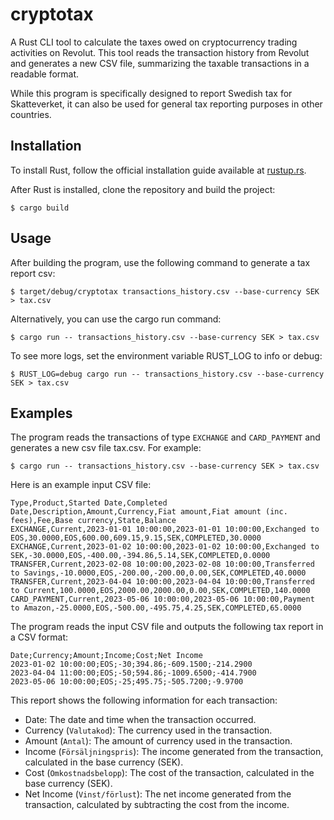 # cryptotax

A Rust CLI tool to calculate the taxes owed on cryptocurrency trading activities on Revolut. 
This tool reads the transaction history from Revolut and generates a new CSV file, summarizing 
the taxable transactions in a readable format.

While this program is specifically designed to report Swedish tax for Skatteverket, it can also
be used for general tax reporting purposes in other countries.

## Installation

To install Rust, follow the official installation guide available at [rustup.rs](https://rustup.rs/).

After Rust is installed, clone the repository and build the project:


    $ cargo build

Usage
-----

After building the program, use the following command to generate a tax report csv:

    $ target/debug/cryptotax transactions_history.csv --base-currency SEK > tax.csv

Alternatively, you can use the cargo run command:

    $ cargo run -- transactions_history.csv --base-currency SEK > tax.csv

To see more logs, set the environment variable RUST_LOG to info or debug:

    $ RUST_LOG=debug cargo run -- transactions_history.csv --base-currency SEK > tax.csv

Examples
-----

The program reads the transactions of type `EXCHANGE` and `CARD_PAYMENT` and generates a new csv file tax.csv. For example:

    $ cargo run -- transactions_history.csv --base-currency SEK > tax.csv

Here is an example input CSV file:

```csv
Type,Product,Started Date,Completed Date,Description,Amount,Currency,Fiat amount,Fiat amount (inc. fees),Fee,Base currency,State,Balance
EXCHANGE,Current,2023-01-01 10:00:00,2023-01-01 10:00:00,Exchanged to EOS,30.0000,EOS,600.00,609.15,9.15,SEK,COMPLETED,30.0000
EXCHANGE,Current,2023-01-02 10:00:00,2023-01-02 10:00:00,Exchanged to SEK,-30.0000,EOS,-400.00,-394.86,5.14,SEK,COMPLETED,0.0000
TRANSFER,Current,2023-02-08 10:00:00,2023-02-08 10:00:00,Transferred to Savings,-10.0000,EOS,-200.00,-200.00,0.00,SEK,COMPLETED,40.0000
TRANSFER,Current,2023-04-04 10:00:00,2023-04-04 10:00:00,Transferred to Current,100.0000,EOS,2000.00,2000.00,0.00,SEK,COMPLETED,140.0000
CARD_PAYMENT,Current,2023-05-06 10:00:00,2023-05-06 10:00:00,Payment to Amazon,-25.0000,EOS,-500.00,-495.75,4.25,SEK,COMPLETED,65.0000
```

The program reads the input CSV file and outputs the following tax report in a CSV format:

```csv
Date;Currency;Amount;Income;Cost;Net Income
2023-01-02 10:00:00;EOS;-30;394.86;-609.1500;-214.2900
2023-04-04 11:00:00;EOS;-50;594.86;-1009.6500;-414.7900
2023-05-06 10:00:00;EOS;-25;495.75;-505.7200;-9.9700
```
This report shows the following information for each transaction:

* Date: The date and time when the transaction occurred.
* Currency (`Valutakod`): The currency used in the transaction.
* Amount (`Antal`): The amount of currency used in the transaction.
* Income (`Försäljningspris`): The income generated from the transaction, calculated in the base currency (SEK).
* Cost (`Omkostnadsbelopp`): The cost of the transaction, calculated in the base currency (SEK).
* Net Income (`Vinst/förlust`): The net income generated from the transaction, calculated by subtracting the cost from the income.